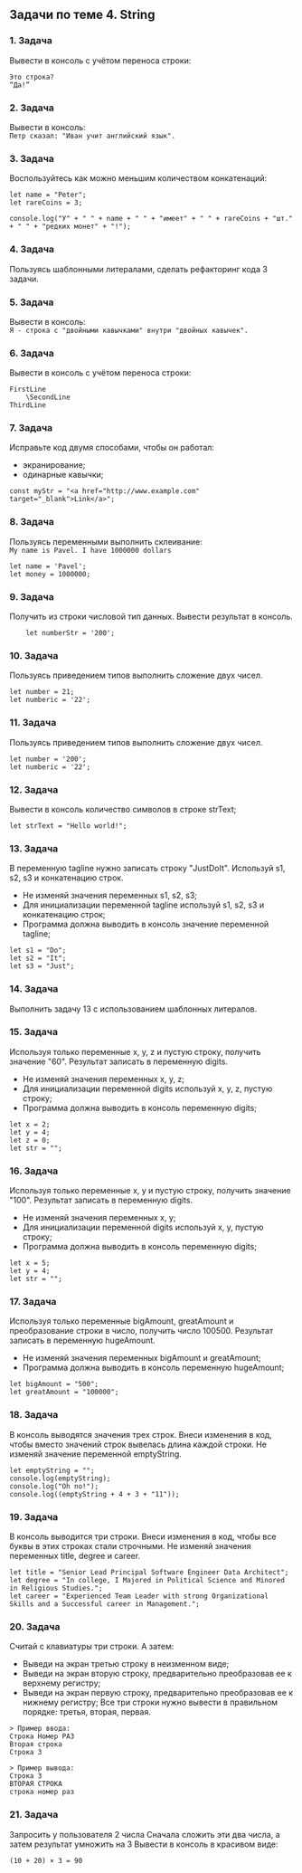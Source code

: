 ## Задачи по теме 4. String ##

### 1. Задача
Вывести в консоль с учётом переноса строки:

```
Это строка?
“Да!”
```

### 2. Задача
Вывести в консоль: <br>
`Петр сказал: "Иван учит английский язык".`

### 3. Задача
Воспользуйтесь как можно меньшим количеством конкатенаций:

```
let name = "Peter";
let rareCoins = 3;

console.log("У" + " " + name + " " + "имеет" + " " + rareCoins + "шт." + " " + "редких монет" + "!");
```

### 4. Задача
Пользуясь шаблонными литералами, сделать рефакторинг кода 3 задачи.

### 5. Задача
Вывести в консоль: <br>
`Я - строка с "двойными кавычками" внутри "двойных кавычек".`

### 6. Задача
Вывести в консоль с учётом переноса строки:

```
FirstLine
    \SecondLine
ThirdLine
```

### 7. Задача
Исправьте код двумя способами, чтобы он работал:
- экранирование;
- одинарные кавычки;

```
const myStr = "<a href="http://www.example.com" target="_blank">Link</a>";
```

### 8. Задача
Пользуясь переменными выполнить склеивание: <br>
`My name is Pavel. I have 1000000 dollars`

```
let name = 'Pavel';
let money = 1000000;
```

### 9. Задача
Получить из строки числовой тип данных. Вывести результат в консоль.

```
    let numberStr = '200';
```

### 10. Задача
Пользуясь приведением типов выполнить сложение двух чисел.

```
let number = 21;
let numberic = '22';
```

### 11. Задача
Пользуясь приведением типов выполнить сложение двух чисел.

```
let number = '200';
let numberic = '22';
```

### 12. Задача
Вывести в консоль количество символов в строке strText;

```
let strText = "Hello world!";
```

### 13. Задача
В переменную tagline нужно записать строку "JustDoIt".
Используй s1, s2, s3 и конкатенацию строк.

- Не изменяй значения переменных s1, s2, s3;
- Для инициализации переменной tagline используй s1, s2, s3 и конкатенацию строк;
- Программа должна выводить в консоль значение переменной tagline;

```
let s1 = "Do";
let s2 = "It";
let s3 = "Just";
```

### 14. Задача
Выполнить задачу 13 с использованием шаблонных литералов.

### 15. Задача
Используя только переменные x, y, z и пустую строку, получить значение "60".
Результат записать в переменную digits.

- Не изменяй значения переменных x, y, z;
- Для инициализации переменной digits используй x, y, z, пустую строку;
- Программа должна выводить в консоль переменную digits;

```
let x = 2;
let y = 4;
let z = 0;
let str = "";
```

### 16. Задача
Используя только переменные x, y и пустую строку, получить значение "100".
Результат записать в переменную digits.

- Не изменяй значения переменных x, y;
- Для инициализации переменной digits используй x, y, пустую строку;
- Программа должна выводить в консоль переменную digits;

```
let x = 5;
let y = 4;
let str = "";
```

### 17. Задача
Используя только переменные bigAmount, greatAmount и преобразование строки в число, получить число 100500.
Результат записать в переменную hugeAmount.

- Не изменяй значения переменных bigAmount и greatAmount;
- Программа должна выводить в консоль переменную hugeAmount;

```
let bigAmount = "500";
let greatAmount = "100000";
```

### 18. Задача
В консоль выводятся значения трех строк.
Внеси изменения в код, чтобы вместо значений строк вывелась длина каждой строки.
Не изменяй значение переменной emptyString.

```
let emptyString = "";
console.log(emptyString);
console.log("Oh no!");
console.log((emptyString + 4 + 3 + "11"));
```

### 19. Задача
В консоль выводится три строки.
Внеси изменения в код, чтобы все буквы в этих строках стали строчными.
Не изменяй значения переменных title, degree и career.

```
let title = "Senior Lead Principal Software Engineer Data Architect";
let degree = "In college, I Majored in Political Science and Minored in Religious Studies.";
let career = "Experienced Team Leader with strong Organizational Skills and a Successful career in Management.";
```

### 20. Задача
Считай с клавиатуры три строки.
А затем:
- Выведи на экран третью строку в неизменном виде;
- Выведи на экран вторую строку, предварительно преобразовав ее к верхнему регистру;
- Выведи на экран первую строку, предварительно преобразовав ее к нижнему регистру;
Все три строки нужно вывести в правильном порядке: третья, вторая, первая.

```
> Пример ввода:
Строка Номер РАЗ
Вторая строка
Строка 3

> Пример вывода:
Строка 3
ВТОРАЯ СТРОКА
строка номер раз
```

### 21. Задача
Запросить у пользователя 2 числа
Сначала сложить эти два числа, а затем результат умножить на 3
Вывести в консоль в красивом виде: <br>

`(10 + 20) × 3 = 90`
